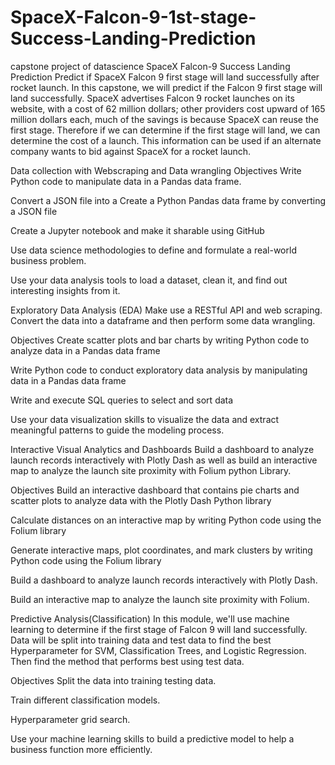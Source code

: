 # SpaceX-Falcon-9-1st-stage-Success-Landing-Prediction
capstone project of datascience
SpaceX Falcon-9 Success Landing Prediction
Predict if SpaceX Falcon 9 first stage will land successfully after rocket launch.
In this capstone, we will predict if the Falcon 9 first stage will land successfully. SpaceX advertises Falcon 9 rocket launches on its website, with a cost of 62 million dollars; other providers cost upward of 165 million dollars each, much of the savings is because SpaceX can reuse the first stage. Therefore if we can determine if the first stage will land, we can determine the cost of a launch. This information can be used if an alternate company wants to bid against SpaceX for a rocket launch.

Data collection with Webscraping and Data wrangling
Objectives
Write Python code to manipulate data in a Pandas data frame.

Convert a JSON file into a Create a Python Pandas data frame by converting a JSON file

Create a Jupyter notebook and make it sharable using GitHub

Use data science methodologies to define and formulate a real-world business problem.

Use your data analysis tools to load a dataset, clean it, and find out interesting insights from it.

Exploratory Data Analysis (EDA)
Make use a RESTful API and web scraping. Convert the data into a dataframe and then perform some data wrangling.

Objectives
Create scatter plots and bar charts by writing Python code to analyze data in a Pandas data frame

Write Python code to conduct exploratory data analysis by manipulating data in a Pandas data frame

Write and execute SQL queries to select and sort data

Use your data visualization skills to visualize the data and extract meaningful patterns to guide the modeling process.

Interactive Visual Analytics and Dashboards
Build a dashboard to analyze launch records interactively with Plotly Dash as well as build an interactive map to analyze the launch site proximity with Folium python Library.

Objectives
Build an interactive dashboard that contains pie charts and scatter plots to analyze data with the Plotly Dash Python library

Calculate distances on an interactive map by writing Python code using the Folium library

Generate interactive maps, plot coordinates, and mark clusters by writing Python code using the Folium library

Build a dashboard to analyze launch records interactively with Plotly Dash.

Build an interactive map to analyze the launch site proximity with Folium.

Predictive Analysis(Classification)
In this module, we'll use machine learning to determine if the first stage of Falcon 9 will land successfully. Data will be split into training data and test data to find the best Hyperparameter for SVM, Classification Trees, and Logistic Regression. Then find the method that performs best using test data.

Objectives
Split the data into training testing data.

Train different classification models.

Hyperparameter grid search.

Use your machine learning skills to build a predictive model to help a business function more efficiently.
